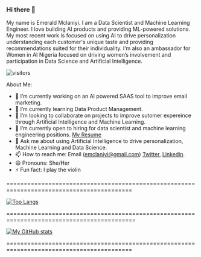 ### Hi there 👋
My name is Emerald Mclaniyi. I am a Data Scientist and Machine Learning Engineer.
I love building AI products and providing ML-powered solutions.
My most recent work is focused on using AI to drive personalization understanding each customer's unique taste and providing recommendations suited for their individuality.
I’m also an ambassador for Women in AI Nigeria focused on driving women’s involvement and participation in Data Science and Artificial Intelligence. 




![visitors](https://visitor-badge.glitch.me/badge?page_id=emclaniyi.emclaniyi)

About Me:

- 🔭 I’m currently working on an AI powered SAAS tool to improve email marketing.
- 🌱 I’m currently learning Data Product Management.
- 👯 I’m looking to collaborate on projects to improve sutomer expereince through Artificial Intelligence and Machine Learning.
- 🤔 I’m currently open to hiring for data scientist and machine learning engineering positions. [My Resume](https://drive.google.com/file/d/1Km2ZDmp4r2Ffz0pFDq5cxXawHccvbtwr/view?usp=sharing)
- 💬 Ask me about using Artificial Intelligence to drive personalization, Machine Learning and Data Science.
- 📫 How to reach me: Email (emclaniyi@gmail.com) [Twitter](https://twitter.com/MclaniyiEmerald), [Linkedin](https://www.linkedin.com/in/emeraldmclaniyi).
- 😄 Pronouns: She/Her
- ⚡ Fun fact: I play the violin


==========================================================================================

[![Top Langs](https://github-readme-stats.vercel.app/api/top-langs/?username=emclaniyi&layout=compact&theme=gotham&hide=html&langs_count=12)](https://github.com/emclaniyi/github-readme-stats)

===========================================================================================

 [![My GitHub stats](https://github-readme-stats.vercel.app/api?username=emclaniyi)](https://github.com/emclaniyi/github-readme-stats)
 
 ==========================================================================================
 
<!--####### Learn more about me on my website !>
==========================================================================================
